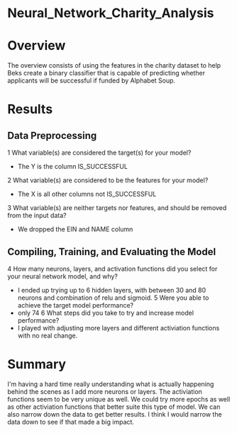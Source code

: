 # Neural_Network_Charity_Analysis

# Overview 

The overview consists of using the features in the charity dataset to help Beks create a binary classifier that is capable of predicting whether applicants will be successful if funded by Alphabet Soup.

# Results

## Data Preprocessing

  1 What variable(s) are considered the target(s) for your model?
  - The Y is the column IS_SUCCESSFUL
  
  2 What variable(s) are considered to be the features for your model? 
  - The X is all other columns not IS_SUCCESSFUL
  
  3 What variable(s) are neither targets nor features, and should be removed from the input data? 
  - We dropped the EIN and NAME column

## Compiling, Training, and Evaluating the Model

  4 How many neurons, layers, and activation functions did you select for your neural network model, and why?
  - I ended up trying up to 6 hidden layers, with between 30 and 80 neurons and combination of relu and sigmoid.
  5 Were you able to achieve the target model performance?
  - only 74
  6 What steps did you take to try and increase model performance?
  - I played with adjusting more layers and different activiation functions with no real change.


# Summary
I'm having a hard time really understanding what is actually happening behind the scenes as I add more neurons or layers. The activiation functions seem to be very unique as well. We could try more epochs as well as other activiation functions that better suite this type of model. We can also narrow down the data to get better results. I think I would narrow the data down to see if that made a big impact.  
